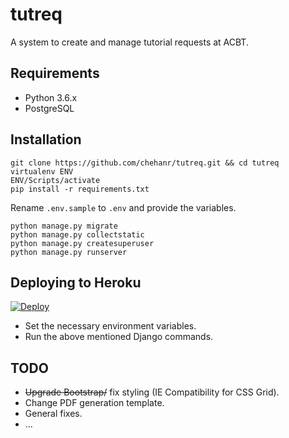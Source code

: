 # tutreq

A system to create and manage tutorial requests at ACBT.

## Requirements

- Python 3.6.x
- PostgreSQL

## Installation

    git clone https://github.com/chehanr/tutreq.git && cd tutreq
    virtualenv ENV
    ENV/Scripts/activate
    pip install -r requirements.txt

Rename `.env.sample` to `.env` and provide the variables.

    python manage.py migrate
    python manage.py collectstatic
    python manage.py createsuperuser
    python manage.py runserver

## Deploying to Heroku

[![Deploy](https://www.herokucdn.com/deploy/button.svg)](https://heroku.com/deploy?template=https://github.com/chehanr/tutereq)

- Set the necessary environment variables.
- Run the above mentioned Django commands.

## TODO

- ~~Upgrade Bootstrap/~~ fix styling (IE Compatibility for CSS Grid).
- Change PDF generation template.
- General fixes.
- ...